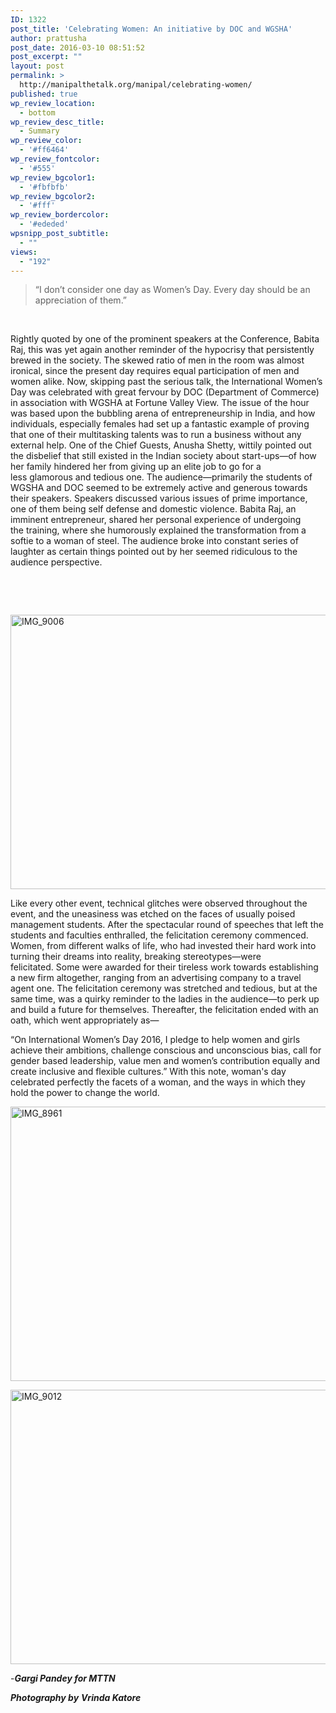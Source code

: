 ```yaml
---
ID: 1322
post_title: 'Celebrating Women: An initiative by DOC and WGSHA'
author: prattusha
post_date: 2016-03-10 08:51:52
post_excerpt: ""
layout: post
permalink: >
  http://manipalthetalk.org/manipal/celebrating-women/
published: true
wp_review_location:
  - bottom
wp_review_desc_title:
  - Summary
wp_review_color:
  - '#ff6464'
wp_review_fontcolor:
  - '#555'
wp_review_bgcolor1:
  - '#fbfbfb'
wp_review_bgcolor2:
  - '#fff'
wp_review_bordercolor:
  - '#ededed'
wpsnipp_post_subtitle:
  - ""
views:
  - "192"
---
```

<blockquote>“I don’t consider one day as Women’s Day. Every day should be an appreciation of them.”</blockquote>
&nbsp;

Rightly quoted by one of the prominent speakers at the Conference, Babita Raj, this was yet again another reminder of the hypocrisy that persistently brewed in the society. The skewed ratio of men in the room was almost ironical, since the present day requires equal participation of men and women alike. Now, skipping past the serious talk, the International Women’s Day was celebrated with great fervour by DOC (Department of Commerce) in association with WGSHA at Fortune Valley View. The issue of the hour was based upon the bubbling arena of entrepreneurship in India, and how individuals, especially females had set up a fantastic example of proving that one of their multitasking talents was to run a business without any external help. One of the Chief Guests, Anusha Shetty, wittily pointed out the disbelief that still existed in the Indian society about start-ups—of how her family hindered her from giving up an elite job to go for a less glamorous and tedious one. The audience—primarily the students of WGSHA and DOC seemed to be extremely active and generous towards their speakers. Speakers discussed various issues of prime importance, one of them being self defense and domestic violence. Babita Raj, an imminent entrepreneur, shared her personal experience of undergoing the training, where she humorously explained the transformation from a softie to a woman of steel. The audience broke into constant series of laughter as certain things pointed out by her seemed ridiculous to the audience perspective.

&nbsp;

&nbsp;

<a href="http://manipalthetalk.net/wp-content/uploads/2016/03/IMG_9006.jpg" rel="attachment wp-att-1350"><img class="alignnone wp-image-1350 size-large" src="http://manipalthetalk.net/wp-content/uploads/2016/03/IMG_9006-1024x683.jpg" alt="IMG_9006" width="658" height="439" /></a>

Like every other event, technical glitches were observed throughout the event, and the uneasiness was etched on the faces of usually poised management students. After the spectacular round of speeches that left the students and faculties enthralled, the felicitation ceremony commenced. Women, from different walks of life, who had invested their hard work into turning their dreams into reality, breaking stereotypes—were felicitated. Some were awarded for their tireless work towards establishing a new firm altogether, ranging from an advertising company to a travel agent one. The felicitation ceremony was stretched and tedious, but at the same time, was a quirky reminder to the ladies in the audience—to perk up and build a future for themselves. Thereafter, the felicitation ended with an oath, which went appropriately as—

“On International Women’s Day 2016, I pledge to help women and girls achieve their ambitions, challenge conscious and unconscious bias, call for gender based leadership, value men and women’s contribution equally and create inclusive and flexible cultures.” With this note, woman's day celebrated perfectly the facets of a woman, and the ways in which they hold the power to change the world.

<a href="http://manipalthetalk.net/wp-content/uploads/2016/03/IMG_8961.jpg" rel="attachment wp-att-1349"><img class="alignnone wp-image-1349 size-large" src="http://manipalthetalk.net/wp-content/uploads/2016/03/IMG_8961-1024x683.jpg" alt="IMG_8961" width="658" height="439" /></a>

<a href="http://manipalthetalk.net/wp-content/uploads/2016/03/IMG_9012.jpg" rel="attachment wp-att-1351"><img class="alignnone wp-image-1351 size-large" src="http://manipalthetalk.net/wp-content/uploads/2016/03/IMG_9012-1024x683.jpg" alt="IMG_9012" width="658" height="439" /></a>

-<em><strong>Gargi Pandey for MTTN</strong></em>

<em><strong>Photography by</strong> <strong>Vrinda</strong><strong> Katore</strong></em>